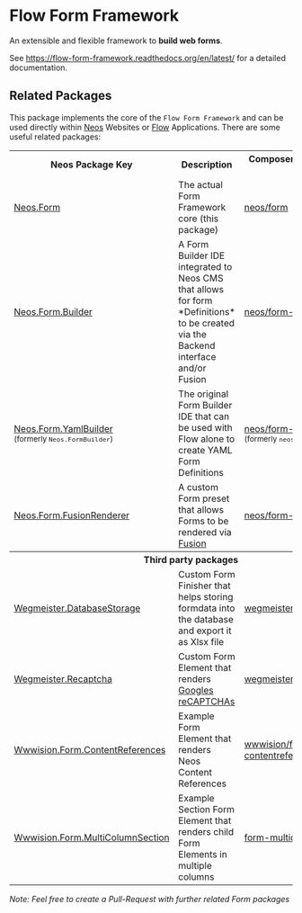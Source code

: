# Flow Form Framework

An extensible and flexible framework to **build web forms**.

See https://flow-form-framework.readthedocs.org/en/latest/ for a detailed documentation.

## Related Packages

This package implements the core of the `Flow Form Framework` and can be used directly within [Neos](https://neos.io) Websites or [Flow](https://flow.neos.io) Applications.
There are some useful related packages:

<table>
  <tr>
    <th>Neos Package Key</th>
    <th>Description</th>
    <th>Composer key / Packagist URL</th>
  </tr>
  <tr>
    <td><a href="https://github.com/neos/form">Neos.Form</a></td>
    <td>The actual Form Framework core (this package)</td>
    <td><a href="https://packagist.org/packages/neos/form">neos/form</a></td>
  </tr>
  <tr>
    <td><a href="https://github.com/neos/form-builder">Neos.Form.Builder</a></td>
    <td>A Form Builder IDE integrated to Neos CMS that allows for form *Definitions* to be created via the Backend interface and/or Fusion</td>
    <td><a href="https://packagist.org/packages/neos/form-builder">neos/form-builder</a></td>
  </tr>
  <tr>
    <td><a href="https://github.com/neos/form-yamlbuilder">Neos.Form.YamlBuilder</a><br><small>(formerly <code>Neos.FormBuilder</code>)</small></td>
    <td>The original Form Builder IDE that can be used with Flow alone to create YAML Form Definitions</td>
    <td><a href="https://packagist.org/packages/neos/form-yamlbuilder">neos/form-yamlbuilder</a><br><small>(formerly <code>neos/formbuilder</code>)</small></td>
  </tr>
  <tr>
    <td><a href="https://github.com/neos/form-fusionrenderer">Neos.Form.FusionRenderer</a></td>
    <td>A custom Form preset that allows Forms to be rendered via <a href="https://neos.readthedocs.io/en/stable/CreatingASite/Fusion/index.html">Fusion</a></td>
    <td><a href="https://packagist.org/packages/neos/form-fusionrenderer">neos/form-fusionrenderer</a></td>
  </tr>
  <tr>
    <th colspan="3">Third party packages</th>
  </tr>
  <tr>
    <td><a href="https://github.com/die-wegmeister/Wegmeister.DatabaseStorage">Wegmeister.DatabaseStorage</a></td>
    <td>Custom Form Finisher that helps storing formdata into the database and export it as Xlsx file</td>
    <td><a href="https://packagist.org/packages/wegmeister/databasestorage">wegmeister/databasestorage</a></td>
  </tr>
  <tr>
    <td><a href="https://github.com/die-wegmeister/Wegmeister.Recaptcha">Wegmeister.Recaptcha</a></td>
    <td>Custom Form Element that renders <a href="https://www.google.com/recaptcha">Googles reCAPTCHAs</a></td>
    <td><a href="https://packagist.org/packages/wegmeister/recaptcha">wegmeister/recaptcha</a></td>
  </tr>
  <tr>
    <td><a href="https://github.com/bwaidelich/Wwwision.Form.ContentReferences">Wwwision.Form.ContentReferences</a></td>
    <td>Example Form Element that renders Neos Content References</td>
    <td><a href="https://packagist.org/packages/wwwision/form-contentreferences">wwwision/form-contentreferences</a></td>
  </tr>
  <tr>
    <td><a href="https://github.com/bwaidelich/Wwwision.Form.MultiColumnSection">Wwwision.Form.MultiColumnSection</a></td>
    <td>Example Section Form Element that renders child Form Elements in multiple columns</td>
    <td><a href="https://packagist.org/packages/wwwision/form-multicolumnsection">form-multicolumnsection</a></td>
  </tr>
 </table>
 
 *Note: Feel free to create a Pull-Request with further related Form packages*
